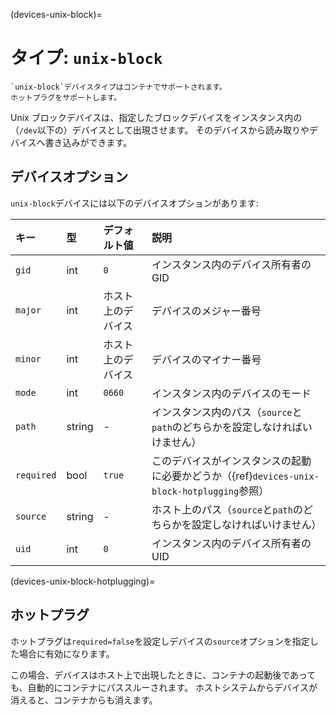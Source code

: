 (devices-unix-block)=
# タイプ: `unix-block`

```{note}
`unix-block`デバイスタイプはコンテナでサポートされます。
ホットプラグをサポートします。
```

Unix ブロックデバイスは、指定したブロックデバイスをインスタンス内の（`/dev`以下の）デバイスとして出現させます。
そのデバイスから読み取りやデバイスへ書き込みができます。

## デバイスオプション

`unix-block`デバイスには以下のデバイスオプションがあります:

キー       | 型     | デフォルト値       | 説明
:--        | :--    | :--                | :--
`gid`      | int    | `0`                | インスタンス内のデバイス所有者のGID
`major`    | int    | ホスト上のデバイス | デバイスのメジャー番号
`minor`    | int    | ホスト上のデバイス | デバイスのマイナー番号
`mode`     | int    | `0660`             | インスタンス内のデバイスのモード
`path`     | string | -                  | インスタンス内のパス（`source`と`path`のどちらかを設定しなければいけません）
`required` | bool   | `true`             | このデバイスがインスタンスの起動に必要かどうか（{ref}`devices-unix-block-hotplugging`参照）
`source`   | string | -                  | ホスト上のパス（`source`と`path`のどちらかを設定しなければいけません）
`uid`      | int    | `0`                | インスタンス内のデバイス所有者の UID

(devices-unix-block-hotplugging)=
## ホットプラグ

<!-- Include start Hotplugging -->

ホットプラグは`required=false`を設定しデバイスの`source`オプションを指定した場合に有効になります。

この場合、デバイスはホスト上で出現したときに、コンテナの起動後であっても、自動的にコンテナにパススルーされます。
ホストシステムからデバイスが消えると、コンテナからも消えます。
